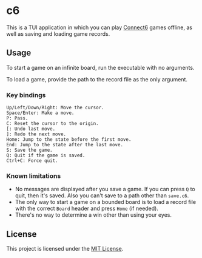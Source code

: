 # c6

This is a TUI application in which you can play [Connect6](https://en.wikipedia.org/wiki/Connect6) games offline, as well as saving and loading game records.

## Usage

To start a game on an infinite board, run the executable with no arguments.

To load a game, provide the path to the record file as the only argument.

### Key bindings

```text
Up/Left/Down/Right: Move the cursor.
Space/Enter: Make a move.
P: Pass.
C: Reset the cursor to the origin.
[: Undo last move.
]: Redo the next move.
Home: Jump to the state before the first move.
End: Jump to the state after the last move.
S: Save the game.
Q: Quit if the game is saved.
Ctrl+C: Force quit.
```

### Known limitations

- No messages are displayed after you save a game. If you can press `Q` to quit, then it's saved. Also you can't save to a path other than `save.c6`.
- The only way to start a game on a bounded board is to load a record file with the correct `Board` header and press `Home` (if needed).
- There's no way to determine a win other than using your eyes.

## License

This project is licensed under the [MIT License](/LICENSE).
